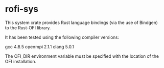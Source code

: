 
# rofi-sys #

This system crate provides Rust language bindings (via the use of Bindgen) to the Rust-OFI library.

It has been tested using the following compiler versions:

gcc 4.8.5
openmpi 2.1.1
clang 5.0.1

The OFI_DIR environment variable must be specified with the location of the OFI installation.

